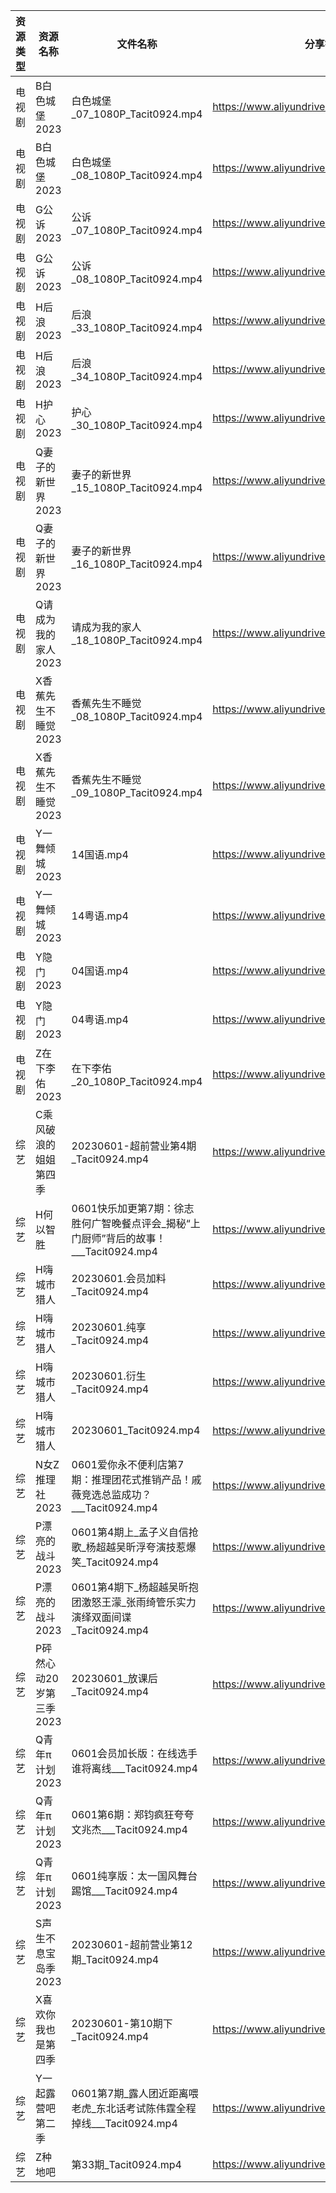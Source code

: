 | 资源类型 | 资源名称            | 文件名称                                                   | 分享链接                                      | 更新时间       |
| ---- | --------------- | ------------------------------------------------------ | ----------------------------------------- | ---------- |
| 电视剧  | B白色城堡2023       | 白色城堡_07_1080P_Tacit0924.mp4                            | https://www.aliyundrive.com/s/RaWxk24QWV6 | 2023-06-02 |
| 电视剧  | B白色城堡2023       | 白色城堡_08_1080P_Tacit0924.mp4                            | https://www.aliyundrive.com/s/RaWxk24QWV6 | 2023-06-02 |
| 电视剧  | G公诉2023         | 公诉_07_1080P_Tacit0924.mp4                              | https://www.aliyundrive.com/s/SKq7GkiMEWX | 2023-06-02 |
| 电视剧  | G公诉2023         | 公诉_08_1080P_Tacit0924.mp4                              | https://www.aliyundrive.com/s/SKq7GkiMEWX | 2023-06-02 |
| 电视剧  | H后浪2023         | 后浪_33_1080P_Tacit0924.mp4                              | https://www.aliyundrive.com/s/Ez3GKYEjsy9 | 2023-06-02 |
| 电视剧  | H后浪2023         | 后浪_34_1080P_Tacit0924.mp4                              | https://www.aliyundrive.com/s/Ez3GKYEjsy9 | 2023-06-02 |
| 电视剧  | H护心2023         | 护心_30_1080P_Tacit0924.mp4                              | https://www.aliyundrive.com/s/9HkxgS4UCNB | 2023-06-02 |
| 电视剧  | Q妻子的新世界2023     | 妻子的新世界_15_1080P_Tacit0924.mp4                          | https://www.aliyundrive.com/s/yCcfBeKwfU5 | 2023-06-02 |
| 电视剧  | Q妻子的新世界2023     | 妻子的新世界_16_1080P_Tacit0924.mp4                          | https://www.aliyundrive.com/s/yCcfBeKwfU5 | 2023-06-02 |
| 电视剧  | Q请成为我的家人2023    | 请成为我的家人_18_1080P_Tacit0924.mp4                         | https://www.aliyundrive.com/s/LVhk36Kw3hq | 2023-06-02 |
| 电视剧  | X香蕉先生不睡觉2023    | 香蕉先生不睡觉_08_1080P_Tacit0924.mp4                         | https://www.aliyundrive.com/s/sDMpNaeEsz3 | 2023-06-02 |
| 电视剧  | X香蕉先生不睡觉2023    | 香蕉先生不睡觉_09_1080P_Tacit0924.mp4                         | https://www.aliyundrive.com/s/sDMpNaeEsz3 | 2023-06-02 |
| 电视剧  | Y一舞倾城2023       | 14国语.mp4                                               | https://www.aliyundrive.com/s/rJHcZFVa1Tf | 2023-06-02 |
| 电视剧  | Y一舞倾城2023       | 14粤语.mp4                                               | https://www.aliyundrive.com/s/rJHcZFVa1Tf | 2023-06-02 |
| 电视剧  | Y隐门2023         | 04国语.mp4                                               | https://www.aliyundrive.com/s/3hQ1KUe4HeE | 2023-06-02 |
| 电视剧  | Y隐门2023         | 04粤语.mp4                                               | https://www.aliyundrive.com/s/3hQ1KUe4HeE | 2023-06-02 |
| 电视剧  | Z在下李佑2023       | 在下李佑_20_1080P_Tacit0924.mp4                            | https://www.aliyundrive.com/s/XDyqjGPExFg | 2023-06-02 |
| 综艺   | C乘风破浪的姐姐第四季     | 20230601-超前营业第4期_Tacit0924.mp4                         | https://www.aliyundrive.com/s/PtzrForHMqQ | 2023-06-02 |
| 综艺   | H何以智胜           | 0601快乐加更第7期：徐志胜何广智晚餐点评会_揭秘“上门厨师”背后的故事！___Tacit0924.mp4 | https://www.aliyundrive.com/s/yKEAMompzvW | 2023-06-02 |
| 综艺   | H嗨城市猎人          | 20230601.会员加料_Tacit0924.mp4                            | https://www.aliyundrive.com/s/oCtFBQkTxvY | 2023-06-02 |
| 综艺   | H嗨城市猎人          | 20230601.纯享_Tacit0924.mp4                              | https://www.aliyundrive.com/s/oCtFBQkTxvY | 2023-06-02 |
| 综艺   | H嗨城市猎人          | 20230601.衍生_Tacit0924.mp4                              | https://www.aliyundrive.com/s/oCtFBQkTxvY | 2023-06-02 |
| 综艺   | H嗨城市猎人          | 20230601_Tacit0924.mp4                                 | https://www.aliyundrive.com/s/oCtFBQkTxvY | 2023-06-02 |
| 综艺   | N女Z推理社2023      | 0601爱你永不便利店第7期：推理团花式推销产品！戚薇竞选总监成功？___Tacit0924.mp4     | https://www.aliyundrive.com/s/RA6dKYNxzLz | 2023-06-02 |
| 综艺   | P漂亮的战斗2023      | 0601第4期上_孟子义自信抢歌_杨超越吴昕浮夸演技惹爆笑_Tacit0924.mp4            | https://www.aliyundrive.com/s/4dnj9Y3gcW1 | 2023-06-02 |
| 综艺   | P漂亮的战斗2023      | 0601第4期下_杨超越吴昕抱团激怒王濛_张雨绮管乐实力演绎双面间谍_Tacit0924.mp4       | https://www.aliyundrive.com/s/4dnj9Y3gcW1 | 2023-06-02 |
| 综艺   | P砰然心动20岁第三季2023 | 20230601_放课后_Tacit0924.mp4                             | https://www.aliyundrive.com/s/vX9oHZyPy6Y | 2023-06-02 |
| 综艺   | Q青年π计划2023      | 0601会员加长版：在线选手谁将离线___Tacit0924.mp4                     | https://www.aliyundrive.com/s/PReFQ8C6eAn | 2023-06-02 |
| 综艺   | Q青年π计划2023      | 0601第6期：郑钧疯狂夸夸文兆杰___Tacit0924.mp4                      | https://www.aliyundrive.com/s/PReFQ8C6eAn | 2023-06-02 |
| 综艺   | Q青年π计划2023      | 0601纯享版：太一国风舞台踢馆___Tacit0924.mp4                       | https://www.aliyundrive.com/s/PReFQ8C6eAn | 2023-06-02 |
| 综艺   | S声生不息宝岛季2023    | 20230601-超前营业第12期_Tacit0924.mp4                        | https://www.aliyundrive.com/s/DYfi2UqaM76 | 2023-06-02 |
| 综艺   | X喜欢你我也是第四季      | 20230601-第10期下_Tacit0924.mp4                           | https://www.aliyundrive.com/s/rA7sxekEMmS | 2023-06-02 |
| 综艺   | Y一起露营吧第二季       | 0601第7期_露人团近距离喂老虎_东北话考试陈伟霆全程掉线___Tacit0924.mp4         | https://www.aliyundrive.com/s/Fn5hroTsXMn | 2023-06-02 |
| 综艺   | Z种地吧            | 第33期_Tacit0924.mp4                                     | https://www.aliyundrive.com/s/X646VT8wnFZ | 2023-06-02 |
